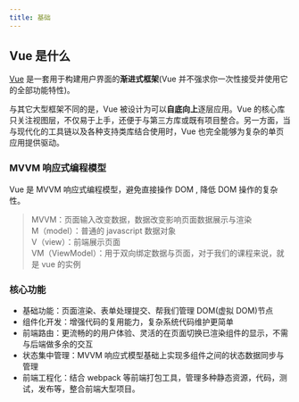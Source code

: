 ```yaml
---
title: 基础
---
```


## Vue 是什么

[Vue](https://cn.vuejs.org/v2/guide/) 是一套用于构建用户界面的**渐进式框架**(Vue 并不强求你一次性接受并使用它的全部功能特性)。

与其它大型框架不同的是，Vue 被设计为可以**自底向上**逐层应用。Vue 的核心库只关注视图层，不仅易于上手，还便于与第三方库或既有项目整合。另一方面，当与现代化的工具链以及各种支持类库结合使用时，Vue 也完全能够为复杂的单页应用提供驱动。

### MVVM 响应式编程模型

Vue 是 MVVM 响应式编程模型，避免直接操作 DOM , 降低 DOM 操作的复杂性。

> MVVM：页面输入改变数据，数据改变影响页面数据展示与渲染  
> M（model）：普通的 javascript 数据对象  
> V（view）：前端展示页面  
> VM（ViewModel）：用于双向绑定数据与页面，对于我们的课程来说，就是 vue 的实例

### 核心功能

- 基础功能：页面渲染、表单处理提交、帮我们管理 DOM(虚拟 DOM)节点
- 组件化开发：增强代码的复用能力，复杂系统代码维护更简单
- 前端路由：更流畅的的用户体验、灵活的在页面切换已渲染组件的显示，不需与后端做多余的交互
- 状态集中管理：MVVM 响应式模型基础上实现多组件之间的状态数据同步与管理
- 前端工程化：结合 webpack 等前端打包工具，管理多种静态资源，代码，测试，发布等，整合前端大型项目。
